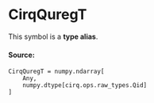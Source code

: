 # CirqQuregT

This symbol is a **type alias**.



#### Source:

<pre class="devsite-click-to-copy prettyprint lang-py tfo-signature-link">
<code>CirqQuregT = numpy.ndarray[
    Any,
    numpy.dtype[cirq.ops.raw_types.Qid]
]
</code></pre>



<!-- Placeholder for "Used in" -->
